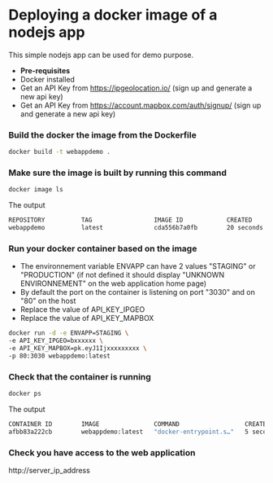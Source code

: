 # Deploying a docker image of a nodejs app 

This simple nodejs app can be used for demo purpose.

- **Pre-requisites**
- Docker installed
- Get an API Key from https://ipgeolocation.io/ (sign up and generate a new api key)
- Get an API Key from https://account.mapbox.com/auth/signup/ (sign up and generate a new api key)

### Build the docker the image from the Dockerfile
```sh
docker build -t webappdemo .
```

### Make sure the image is built by running this command
```sh
docker image ls 
```

The output 
```sh
REPOSITORY          TAG                 IMAGE ID            CREATED             SIZE
webappdemo          latest              cda556b7a0fb        20 seconds ago      109MB
```

### Run your docker container based on the image 
- The environnement variable ENVAPP can have 2 values "STAGING" or "PRODUCTION" (if not defined it should display "UNKNOWN ENVIRONNEMENT" on the web application home page)
- By default the port on the container is listening on port "3030" and on "80" on the host
- Replace the value of API_KEY_IPGEO 
- Replace the value of API_KEY_MAPBOX

```sh
docker run -d -e ENVAPP=STAGING \
-e API_KEY_IPGEO=bxxxxxx \
-e API_KEY_MAPBOX=pk.eyJ1Ijxxxxxxxxx \
-p 80:3030 webappdemo:latest
```

### Check that the container is running

```sh
docker ps
```

The output
```sh
CONTAINER ID        IMAGE               COMMAND                  CREATED             STATUS              PORTS                  NAMES
afbb83a222cb        webappdemo:latest   "docker-entrypoint.s…"   5 seconds ago       Up 4 seconds        0.0.0.0:80->3030/tcp  
```

### Check you have access to the web application

http://server_ip_address


